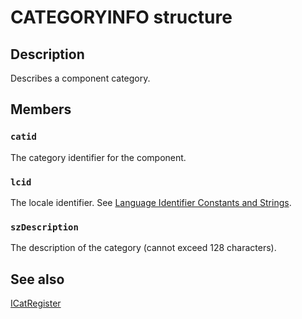 # CATEGORYINFO structure

## Description

Describes a component category.

## Members

### `catid`

The category identifier for the component.

### `lcid`

The locale identifier. See [Language Identifier Constants and Strings](https://learn.microsoft.com/windows/desktop/Intl/language-identifier-constants-and-strings).

### `szDescription`

The description of the category (cannot exceed 128 characters).

## See also

[ICatRegister](https://learn.microsoft.com/windows/desktop/api/comcat/nn-comcat-icatregister)